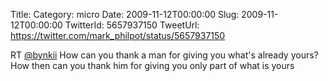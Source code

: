 Title: 
Category: micro
Date: 2009-11-12T00:00:00
Slug: 2009-11-12T00:00:00
TwitterId: 5657937150
TweetUrl: https://twitter.com/mark_philpot/status/5657937150

RT [@bynkii](https://twitter.com/bynkii) How can you thank a man for giving you what's already yours? How then can you thank him for giving you only part of what is yours